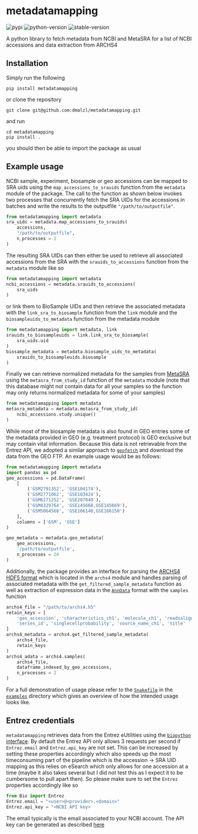 # metadatamapping
![pypi](https://img.shields.io/badge/pypi-v1.2.2-blue)
![python-version](https://img.shields.io/badge/Python->=3.10-blue)
![stable-version](https://img.shields.io/badge/version-1.2.2-blue)

A python library to fetch metadata from NCBI and MetaSRA for a list of NCBI accessions and data extraction from ARCHS4

## Installation
Simply run the following
```commandline
pip install metadatamapping
```
or clone the repository 
```commandline
git clone git@github.com:dmalzl/metadatamapping.git
```
and run
```commandline
cd metadatamapping
pip install .
```
you should then be able to import the package as usual

## Example usage
NCBI sample, experiment, biosample or geo accessions can be mapped to SRA uids using the `map_accessions_to_srauids` function from the `metadata` module of the package. The call to the function as shown below invokes two processes that concurrently fetch the SRA UIDs for the accessions in batches and write the results to the outputfile `"/path/to/outputfile"`.
```python
from metadatamapping import metadata
sra_uids = metadata.map_accessions_to_srauids(
    accessions,
    "/path/to/outputfile",
    n_processes = 2
)
```
The resulting SRA UIDs can then either be used to retrieve all associated accessions from the SRA with the `srauids_to_accessions` function from the `metadata` module like so
```python
from metadatamapping import metadata
ncbi_accessions = metadata.srauids_to_accessions(
    sra_uids
)
```
or link them to BioSample UIDs and then retrieve the associated metadata with the `link_sra_to_biosample` function from the `link` module and the `biosampleuids_to_metadata` function from the metadata module
```python
from metadatamapping import metadata, link
srauids_to_biosampleuids = link.link_sra_to_biosample(
    sra_uids.uid
)
biosample_metadata = metadata.biosample_uids_to_metadata(
    srauids_to_biosampleuids.biosample
)
```
Finally we can retrieve normalized metadata for the samples from [MetaSRA](https://metasra.biostat.wisc.edu/) using the `metasra_from_study_id` function of the `metadata` module (note that this database might not contain data for all your samples so the function may only returns normalized metadata for some of your samples)
```python
from metadatamapping import metadata
metasra_metadata = metadata.metasra_from_study_id(
    ncbi_accessions.study.unique()
)
```
While most of the biosample metadata is also found in GEO entries some of the metadata provided in GEO (e.g. treatment protocol) is GEO exclusive but may contain vital information. Because this data is not retrievable from the Entrez API, we adopted a similar approach to [`geofetch`](https://github.com/pepkit/geofetch) and download the data from the GEO FTP. An example usage would be as follows:
```python
from metadatamapping import metadata
import pandas as pd
geo_accessions = pd.DataFrame(
    [
        ('GSM2791352', 'GSE104174'),
        ('GSM2771062', 'GSE103424'),
        ('GSM6271252', 'GSE207049'),
        ('GSM4329764', 'GSE145668,GSE145669'),
        ('GSM5064568', 'GSE166148,GSE166150')
    ],
    columns = ['GSM', 'GSE']
)

geo_metadata = metadata.geo_metadata(
    geo_accessions,
    '/path/to/outputfile',
    n_processes = 24
)
```
Additionally, the package provides an interface for parsing the [ARCHS4 HDF5 format](https://maayanlab.cloud/archs4/help.html) which is located in the `archs4` module and handles parsing of associated metadata with the `get_filtered_sample_metadata` function as well as extraction of expression data in the [`AnnData`](https://anndata.readthedocs.io/en/latest/generated/anndata.AnnData.html) format with the `samples` function
```python
archs4_file = "/path/to/archs4.h5"
retain_keys = [
    'geo_accession', 'characteristics_ch1', 'molecule_ch1', 'readsaligned', 'relation', 
    'series_id', 'singlecellprobability', 'source_name_ch1', 'title'
]
archs4_metadata = archs4.get_filtered_sample_metadata(
    archs4_file,
    retain_keys
)
archs4_adata = archs4.samples(
    archs4_file,
    dataframe_indexed_by_geo_accessions,
    n_processes = 2
)
```
For a full demonstration of usage please refer to the [`Snakefile`](https://github.com/dmalzl/metadatamapping/blob/main/examples/Snakefile) in the [`examples`](https://github.com/dmalzl/metadatamapping/tree/main/examples) directory which gives an overview of how the intended usage looks like.

## Entrez credentials
`metadatamapping` retrieves data from the Entrez eUtilities using the [`biopython` interface](https://biopython.org/docs/1.75/api/Bio.Entrez.html). By default the Entrez API only allows 3 requests per second if `Entrez.email` and `Entrez.api_key` are not set. This can be increased by setting these properties accordingly which also speeds up the most timeconsuming part of the pipeline which is the accession -> SRA UID mapping as this relies on eSearch which only allows for one accession at a time (maybe it also takes several but I did not test this as I expect it to be cumbersome to pull apart then). So please make sure to set the `Entrez` properties accordingly like so
```python
from Bio import Entrez
Entrez.email = "<user>@<provider>.<domain>"
Entrez.api_key = "<NCBI API key>
```
The email typically is the email associated to your NCBI account. The API key can be generated as described [here](https://support.nlm.nih.gov/knowledgebase/article/KA-05317/en-us)
